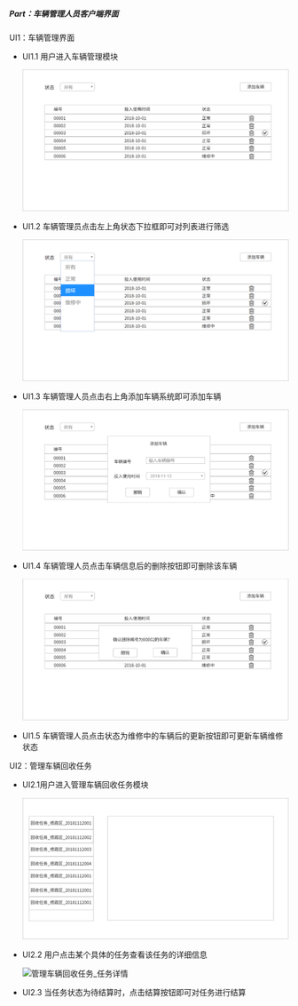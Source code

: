  ##### Part：车辆管理人员客户端界面

UI1：车辆管理界面

- UI1.1 用户进入车辆管理模块

  ![管理车辆](ui\管理车辆.png)

- UI1.2 车辆管理员点击左上角状态下拉框即可对列表进行筛选

  ![管理车辆_筛选](ui\管理车辆_筛选.png)

- UI1.3 车辆管理人员点击右上角添加车辆系统即可添加车辆

  ![管理车辆_添加车辆](ui\管理车辆_添加车辆.png)

- UI1.4 车辆管理人员点击车辆信息后的删除按钮即可删除该车辆

  ![管理车辆_删除](ui\管理车辆_删除.png)

- UI1.5 车辆管理人员点击状态为维修中的车辆后的更新按钮即可更新车辆维修状态



UI2：管理车辆回收任务

- UI2.1用户进入管理车辆回收任务模块

  ![管理车辆回收任务](ui\管理车辆回收任务.png)

- UI2.2 用户点击某个具体的任务查看该任务的详细信息

  ![管理车辆回收任务_任务详情](C:\Projects\需求大作业\实验三\ui\管理车辆回收任务_任务详情.png)

- UI2.3 当任务状态为待结算时，点击结算按钮即可对任务进行结算

